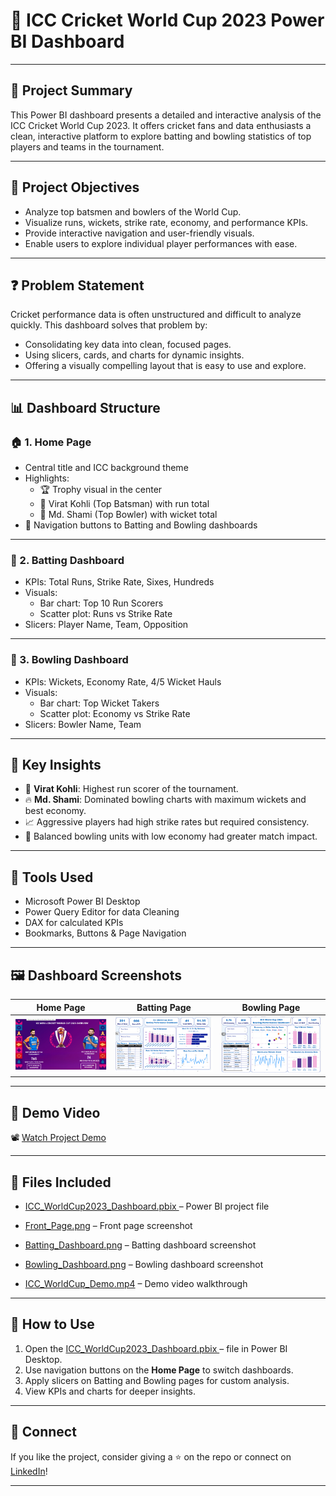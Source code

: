 # 🏏 **ICC Cricket World Cup 2023 Power BI Dashboard**

---

## 📌 **Project Summary**
This Power BI dashboard presents a detailed and interactive analysis of the ICC Cricket World Cup 2023. It offers cricket fans and data enthusiasts a clean, interactive platform to explore batting and bowling statistics of top players and teams in the tournament.

---

## 🎯 Project Objectives
- Analyze top batsmen and bowlers of the World Cup.
- Visualize runs, wickets, strike rate, economy, and performance KPIs.
- Provide interactive navigation and user-friendly visuals.
- Enable users to explore individual player performances with ease.

---

## ❓ Problem Statement
Cricket performance data is often unstructured and difficult to analyze quickly. This dashboard solves that problem by:
- Consolidating key data into clean, focused pages.
- Using slicers, cards, and charts for dynamic insights.
- Offering a visually compelling layout that is easy to use and explore.

---

## 📊 Dashboard Structure

### 🏠 1. **Home Page**
- Central title and ICC background theme
- Highlights:
  - 🏆 Trophy visual in the center
  - 📸 Virat Kohli (Top Batsman) with run total
  - 📸 Md. Shami (Top Bowler) with wicket total
- 🔗 Navigation buttons to Batting and Bowling dashboards

---

### 🏏 2. **Batting Dashboard**
- KPIs: Total Runs, Strike Rate, Sixes, Hundreds
- Visuals:
  - Bar chart: Top 10 Run Scorers
  - Scatter plot: Runs vs Strike Rate
- Slicers: Player Name, Team, Opposition

---

### 🎯 3. **Bowling Dashboard**
- KPIs: Wickets, Economy Rate, 4/5 Wicket Hauls
- Visuals:
  - Bar chart: Top Wicket Takers
  - Scatter plot: Economy vs Strike Rate
- Slicers: Bowler Name, Team

---

## 🧠 Key Insights
- 🥇 **Virat Kohli**: Highest run scorer of the tournament.
- 🔥 **Md. Shami**: Dominated bowling charts with maximum wickets and best economy.
- 📈 Aggressive players had high strike rates but required consistency.
- 🧤 Balanced bowling units with low economy had greater match impact.

---

## 🧰 Tools Used
- Microsoft Power BI Desktop
- Power Query Editor for data Cleaning
- DAX for calculated KPIs
- Bookmarks, Buttons & Page Navigation

---

## 🖼️ Dashboard Screenshots

| Home Page | Batting Page | Bowling Page |
|-----------|---------------|----------------|
| ![Home](Front_Page.png) | ![Batting](Batting_Dashboard.png) | ![Bowling](Bowling_Dashboard.png) |

---

## 🎥 Demo Video

📽️  [Watch Project Demo](Icc_Cricket_World_Cup__Project_Video.mp4)


---

## 📁 Files Included

- [ICC_WorldCup2023_Dashboard.pbix ](ICC_WorldCup2023_Dashboard.pbix) – Power BI project file

- [Front_Page.png](Front_Page.png) – Front page screenshot

- [Batting_Dashboard.png](Batting_Dashboard.png) – Batting dashboard screenshot

- [Bowling_Dashboard.png](Bowling_Dashboard.png) – Bowling dashboard screenshot

- [ICC_WorldCup_Demo.mp4](Icc_Cricket_World_Cup__Project_Video.mp4) – Demo video walkthrough

---

## 🧭 How to Use
1. Open the [ICC_WorldCup2023_Dashboard.pbix ](ICC_WorldCup2023_Dashboard.pbix) – file in Power BI Desktop.
2. Use navigation buttons on the **Home Page** to switch dashboards.
3. Apply slicers on Batting and Bowling pages for custom analysis.
4. View KPIs and charts for deeper insights.

---

## 📢 Connect
If you like the project, consider giving a ⭐ on the repo or connect on [LinkedIn](https://www.linkedin.com/in/abhishek-thakre13/)!

---

